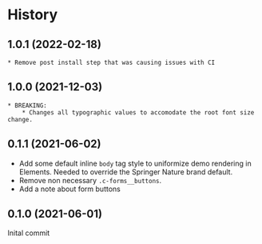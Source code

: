 # History

## 1.0.1 (2022-02-18)
    * Remove post install step that was causing issues with CI

## 1.0.0 (2021-12-03)
    * BREAKING:
        * Changes all typographic values to accomodate the root font size change.

## 0.1.1 (2021-06-02)

- Add some default inline `body` tag style to uniformize demo rendering in
  Elements. Needed to override the Springer Nature brand default.
- Remove non necessary `.c-forms__buttons`.
- Add a note about form buttons

## 0.1.0 (2021-06-01)

Inital commit
